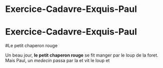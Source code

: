 

# Exercice-Cadavre-Exquis-Paul
# Exercice-Cadavre-Exquis-Paul


#Le petit chaperon rouge

Un beau jour, **le petit chaperon rouge** se fit manger par le loup de la foret. Mais Paul, un *medecin* passa par la et vit le loup et 
